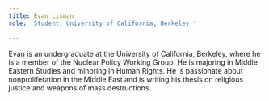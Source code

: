 ```yaml
---
title: Evan Lisman
role: 'Student, University of California, Berkeley '

---
```

Evan is an undergraduate at the University of California, Berkeley, where he is a member of the Nuclear Policy Working Group. He is majoring in Middle Eastern Studies and minoring in Human Rights. He is passionate about nonproliferation in the Middle East and is writing his thesis on religious justice and weapons of mass destructions.